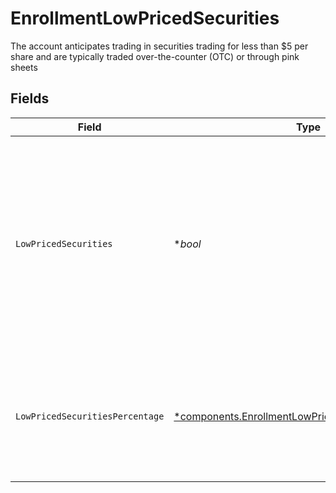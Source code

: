 # EnrollmentLowPricedSecurities

The account anticipates trading in securities trading for less than $5 per share and are typically traded over-the-counter (OTC) or through pink sheets


## Fields

| Field                                                                                                                                                   | Type                                                                                                                                                    | Required                                                                                                                                                | Description                                                                                                                                             | Example                                                                                                                                                 |
| ------------------------------------------------------------------------------------------------------------------------------------------------------- | ------------------------------------------------------------------------------------------------------------------------------------------------------- | ------------------------------------------------------------------------------------------------------------------------------------------------------- | ------------------------------------------------------------------------------------------------------------------------------------------------------- | ------------------------------------------------------------------------------------------------------------------------------------------------------- |
| `LowPricedSecurities`                                                                                                                                   | **bool*                                                                                                                                                 | :heavy_minus_sign:                                                                                                                                      | The account anticipates trading in securities trading for less than $5 per share and are typically traded over-the-counter (OTC) or through pink sheets | true                                                                                                                                                    |
| `LowPricedSecuritiesPercentage`                                                                                                                         | [*components.EnrollmentLowPricedSecuritiesPercentage](../../models/components/enrollmentlowpricedsecuritiespercentage.md)                               | :heavy_minus_sign:                                                                                                                                      | The percentage, by volume, of the account's trades which will involve low priced securities                                                             | 90.2                                                                                                                                                    |